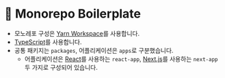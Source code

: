 # 🍡 Monorepo Boilerplate

- 모노레포 구성은 [Yarn Workspace](https://classic.yarnpkg.com/lang/en/docs/workspaces/)를 사용합니다.
- [TypeScript](https://www.typescriptlang.org/)를 사용합니다.
- 공통 패키지는 `packages`, 어플리케이션은 `apps`로 구분했습니다.
  - 어플리케이션은 [React](https://reactjs.org/)를 사용하는 `react-app`, [Next.js](https://nextjs.org/)를 사용하는 `next-app` 두 가지로 구성되어 있습니다.
